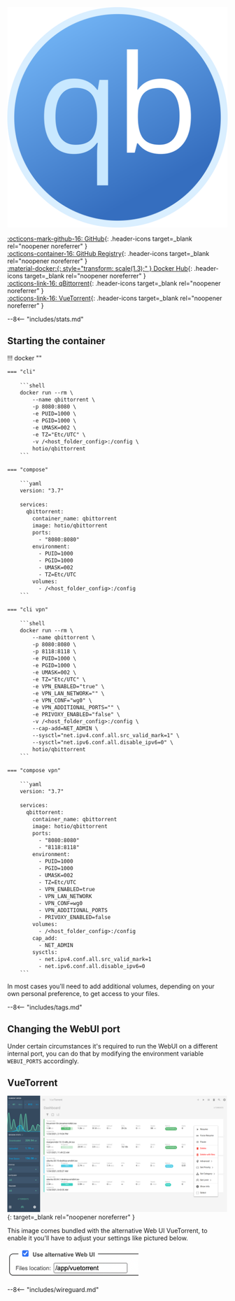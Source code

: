 <div class="image-logo"><img src="/img/image-logos/qbittorrent.svg" alt="logo"></div>

[:octicons-mark-github-16: GitHub](https://github.com/hotio/qbittorrent){: .header-icons target=_blank rel="noopener noreferrer" }  
[:octicons-container-16: GitHub Registry](https://github.com/orgs/hotio/packages/container/package/qbittorrent){: .header-icons target=_blank rel="noopener noreferrer" }  
[:material-docker:{: style="transform: scale(1.3);" } Docker Hub](https://hub.docker.com/r/hotio/qbittorrent){: .header-icons target=_blank rel="noopener noreferrer" }  
[:octicons-link-16: qBittorrent](https://github.com/qbittorrent/qbittorrent){: .header-icons target=_blank rel="noopener noreferrer" }  
[:octicons-link-16: VueTorrent](https://github.com/WDaan/VueTorrent){: .header-icons target=_blank rel="noopener noreferrer" }

--8<-- "includes/stats.md"

## Starting the container

!!! docker ""

    === "cli"

        ```shell
        docker run --rm \
            --name qbittorrent \
            -p 8080:8080 \
            -e PUID=1000 \
            -e PGID=1000 \
            -e UMASK=002 \
            -e TZ="Etc/UTC" \
            -v /<host_folder_config>:/config \
            hotio/qbittorrent
        ```

    === "compose"

        ```yaml
        version: "3.7"

        services:
          qbittorrent:
            container_name: qbittorrent
            image: hotio/qbittorrent
            ports:
              - "8080:8080"
            environment:
              - PUID=1000
              - PGID=1000
              - UMASK=002
              - TZ=Etc/UTC
            volumes:
              - /<host_folder_config>:/config
        ```

    === "cli vpn"

        ```shell
        docker run --rm \
            --name qbittorrent \
            -p 8080:8080 \
            -p 8118:8118 \
            -e PUID=1000 \
            -e PGID=1000 \
            -e UMASK=002 \
            -e TZ="Etc/UTC" \
            -e VPN_ENABLED="true" \
            -e VPN_LAN_NETWORK="" \
            -e VPN_CONF="wg0" \
            -e VPN_ADDITIONAL_PORTS="" \
            -e PRIVOXY_ENABLED="false" \
            -v /<host_folder_config>:/config \
            --cap-add=NET_ADMIN \
            --sysctl="net.ipv4.conf.all.src_valid_mark=1" \
            --sysctl="net.ipv6.conf.all.disable_ipv6=0" \
            hotio/qbittorrent
        ```

    === "compose vpn"

        ```yaml
        version: "3.7"

        services:
          qbittorrent:
            container_name: qbittorrent
            image: hotio/qbittorrent
            ports:
              - "8080:8080"
              - "8118:8118"
            environment:
              - PUID=1000
              - PGID=1000
              - UMASK=002
              - TZ=Etc/UTC
              - VPN_ENABLED=true
              - VPN_LAN_NETWORK
              - VPN_CONF=wg0
              - VPN_ADDITIONAL_PORTS
              - PRIVOXY_ENABLED=false
            volumes:
              - /<host_folder_config>:/config
            cap_add:
              - NET_ADMIN
            sysctls:
              - net.ipv4.conf.all.src_valid_mark=1
              - net.ipv6.conf.all.disable_ipv6=0
        ```

In most cases you'll need to add additional volumes, depending on your own personal preference, to get access to your files.

--8<-- "includes/tags.md"

## Changing the WebUI port

Under certain circumstances it's required to run the WebUI on a different internal port, you can do that by modifying the environment variable `WEBUI_PORTS` accordingly.

## VueTorrent

[<img src="/img/vuetorrentui.png" alt="vuetorrentui">](https://github.com/WDaan/VueTorrent){: target=_blank rel="noopener noreferrer" }

This image comes bundled with the alternative Web UI VueTorrent, to enable it you'll have to adjust your settings like pictured below.

<img src="/img/vuetorrentsettings.png" alt="vuetorrentsettings" width="300">

--8<-- "includes/wireguard.md"
